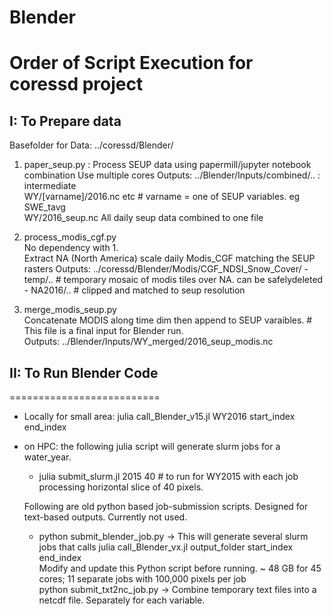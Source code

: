 # Blender
Order of Script Execution for coressd project
=============================================   
## I: To Prepare data  
Basefolder for Data: ../coressd/Blender/  

1. paper_seup.py : Process SEUP data using papermill/jupyter notebook combination
    Use multiple cores
    Outputs:
        ../Blender/Inputs/combined/.. : intermediate  
        WY/[varname]/2016.nc etc  # varname = one of SEUP variables. eg SWE_tavg  
        WY/2016_seup.nc  All daily seup data combined to one file    

2. process_modis_cgf.py  
    No dependency with 1.  
    Extract NA (North America) scale daily Modis_CGF matching the SEUP rasters
    Outputs: ../coressd/Blender/Modis/CGF_NDSI_Snow_Cover/
        - temp/..    # temporary mosaic of modis tiles over NA. can be safelydeleted
        - NA2016/..  # clipped and matched to seup resolution  

3. merge_modis_seup.py  
    Concatenate MODIS along time dim then append to SEUP varaibles. # This file is a final input for Blender run.  
    Outputs: 
        ../Blender/Inputs/WY_merged/2016_seup_modis.nc  

## II: To Run Blender Code
==========================  
- Locally for small area: julia call_Blender_v15.jl WY2016 start_index end_index
- on HPC: the following julia script will generate slurm jobs for a water_year.  
    - julia submit_slurm.jl 2015 40  # to run for WY2015 with each job processing horizontal slice of 40 pixels.  

    Following are old python based job-submission scripts. Designed for text-based outputs. Currently not used.  
    - python submit_blender_job.py -> This will generate several slurm jobs that calls julia call_Blender_vx.jl output_folder start_index end_index  
		Modify and update this Python script before running.
        ~ 48 GB for 45 cores; 11 separate jobs with 100,000 pixels per job  
	python submit_txt2nc_job.py -> Combine temporary text files into a netcdf file.  Separately for each variable.   
